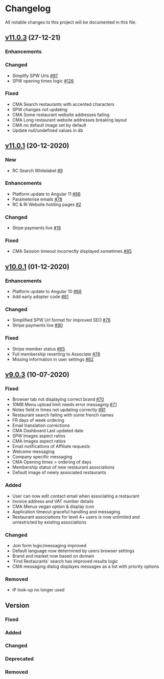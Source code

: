# Changelog
All notable changes to this project will be documented in this file.


## [v11.0.3](http://staging.cma.restaurantcollective.io/) (27-12-21)

### Enhancements


### Changed
- Simplify SPW Urls [#97](https://github.com/RDLtd/rc-cma/issues/97)
- SPW opening times logic [#126](https://github.com/RDLtd/rc-server/issues/126)

### Fixed
- CMA Search restaurants with accented characters
- SPW changes not updating
- CMA Some restaurant website addresses failing
- CMA Long restaurant website addresses breaking layout
- CMA no default image set by default
- Update null/undefined values in db

## [v11.0.1](https://cma.restaurantcollective.io/) (20-12-2020)

### New
- RC Search Whitelabel [#9](https://github.com/RDLtd/rc-whitelabel/issues/9)

### Enhancements
- Platform update to Angular 11 [#88](https://github.com/RDLtd/rc-cma/issues/88)
- Parameterise emails [#78](https://github.com/RDLtd/rc-server/issues/78)
- RC & RI Website holding pages [#2](https://github.com/RDLtd/rc-web/issues/2)

### Changed
- Strpe payments live [#18](https://github.com/RDLtd/rc-cma/issues/18)

### Fixed
- CMA Session timeout incorrectly displayed sometimes [#85](https://github.com/RDLtd/rc-cma/issues/85) 


## [v10.0.1](https://cma.restaurantcollective.io/) (01-12-2020)

### Enhancements
- Platform update to Angular 10 [#68](https://github.com/orgs/RDLtd/projects/3#card-40818506)
- Add early adopter code [#81](https://github.com/orgs/RDLtd/projects/3#card-44829728)

### Changed
- Simplified SPW Url format for improved SEO [#76](https://github.com/orgs/RDLtd/projects/3#card-42739790)
- Stripe payments live [#80](https://github.com/orgs/RDLtd/projects/3#card-44819252)

### Fixed
- Stripe member status [#65](https://github.com/orgs/RDLtd/projects/3#card-40795121)
- Full membership reverting to Associate [#78](https://github.com/orgs/RDLtd/projects/3#card-44263393)
- Missing information in user settings [#82](https://github.com/orgs/RDLtd/projects/3#card-44838883)

## [v9.0.3](https://www.restaurantcollective.io/) (10-07-2020)

### Fixed 
- Browser tab not displaying correct brand [#70](https://github.com/orgs/RDLtd/projects/3#card-41417557)
- 10MB Menu upload limit needs error messaging [#71](https://github.com/orgs/RDLtd/projects/3#card-41417579)
- Notes field in times not updating correctly [#81](https://github.com/orgs/RDLtd/projects/3#card-32492382)
- Restaurant search failing with some french names
- FR days of week ordering
- Email translation corrections
- CMA Dashboard Last updated date
- SPW Images aspect ratios
- CMA Images aspect ratios
- Email notifications of Affiliate requests
- Welcome messaging
- Company specific messaging
- CMA Opening times > ordering of days
- Membership status of new restaurant associations
- Default image of newly associated restaurants

### Added
- User can now edit contact email when associating a restaurant
- Invoice address and VAT number details
- CMA Menus vegan option & display icon
- Application timeout graceful handling and messaging
- Restaurant associations for level 4+ users is now unlimited and unrestricted by existing associations

### Changed
- Join form logic/messaging improved
- Default language now determined by users browser settings
- Brand and market now based on domain
- 'Find Restaurants' search has improved results logic
- CMA messaging dialog displayes messages as a list with priority options

### Removed
- IP look-up no longer used

## Version
### Fixed
### Added
### Changed
### Deprecated
### Removed




